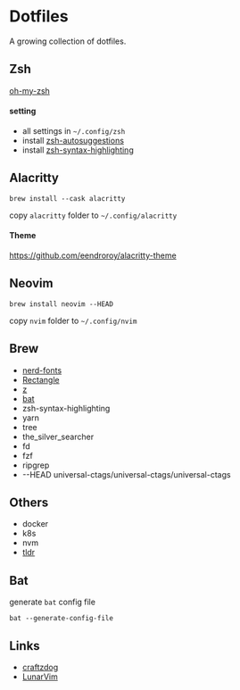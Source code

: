# Dotfiles

A growing collection of dotfiles.

## Zsh

[oh-my-zsh](https://github.com/ohmyzsh/ohmyzsh)

#### setting

- all settings in `~/.config/zsh`
- install [zsh-autosuggestions](https://github.com/zsh-users/zsh-autosuggestions)
- install [zsh-syntax-highlighting](https://github.com/zsh-users/zsh-syntax-highlighting)

## Alacritty

```
brew install --cask alacritty
```

copy `alacritty` folder to `~/.config/alacritty`

#### Theme

https://github.com/eendroroy/alacritty-theme

## Neovim

```
brew install neovim --HEAD
```

copy `nvim` folder to `~/.config/nvim`

## Brew

- [nerd-fonts](https://github.com/ryanoasis/nerd-fonts#option-4-homebrew-fonts)
- [Rectangle](https://github.com/rxhanson/Rectangle)
- [z](https://github.com/rupa/z)
- [bat](https://github.com/sharkdp/bat)
- zsh-syntax-highlighting
- yarn
- tree
- the_silver_searcher
- fd
- fzf
- ripgrep
- --HEAD universal-ctags/universal-ctags/universal-ctags

## Others

- docker
- k8s
- nvm
- [tldr](https://github.com/tldr-pages/tldr)

## Bat

generate `bat` config file

```
bat --generate-config-file
```

## Links

* [craftzdog](https://github.com/craftzdog/dotfiles-public)
* [LunarVim](https://github.com/ChristianChiarulli/LunarVim)

